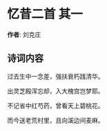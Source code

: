 # 忆昔二首  其一

**作者**: 刘克庄

## 诗词内容

过去生中一念差，强扶衰朽践清华。

出灵芝殿浑忘却，入大槐宫岂梦耶。

不记省中红芍药，曾看天上碧桃花。

而今送老荒村里，且向溪边间麦麻。

